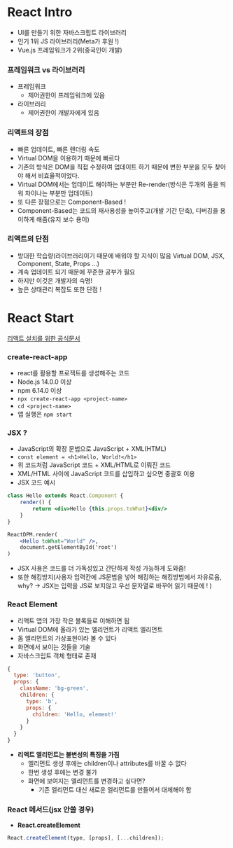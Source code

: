 # React Intro

- UI를 만들기 위한 자바스크립트 라이브러리
- 인기 1위 JS 라이브러리(Meta가 후원 !)
- Vue.js 프레임워크가 2위(중국인이 개발)

### 프레임워크 vs 라이브러리

- 프레임워크
  - 제어권한이 프레임워크에 있음
- 라이브러리
  - 제어권한이 개발자에게 있음

### 리액트의 장점

- 빠른 업데이트, 빠른 렌더링 속도
- Virtual DOM을 이용하기 때문에 빠르다
- 기존의 방식은 DOM을 직접 수정하여 업데이트 하기 때문에 변한 부분을 모두 찾아야 해서 비효율적이었다.
- Virtual DOM에서는 업데이트 해야하는 부분만 Re-render(방식은 두개의 돔을 띄워 차이나는 부분만 업데이트)
- 또 다른 장점으로는 Component-Based !
- Component-Based는 코드의 재사용성을 높여주고(개발 기간 단축), 디버깅을 용이하게 해줌(유지 보수 용이)

### 리액트의 단점

- 방대한 학습량(라이브러리이기 때문에 배워야 할 지식이 많음 Virtual DOM, JSX, Component, State, Props ...)
- 계속 업데이트 되기 때문에 꾸준한 공부가 필요
- 하지만 이것은 개발자의 숙명!
- 높은 상태관리 복잡도 또한 단점 !

# React Start

[리액트 설치를 위한 공식문서](https://reactjs-kr.firebaseapp.com/docs/installation.html)

### create-react-app

- react를 활용할 프로젝트를 생성해주는 코드
- Node.js 14.0.0 이상
- npm 6.14.0 이상
- `npx create-react-app <project-name>`
- `cd <project-name>`
- 앱 실행은 `npm start`

### JSX ?

- JavaScript의 확장 문법으로 JavaScript + XML(HTML)
- `const element = <h1>Hello, World!</h1>`
- 위 코드처럼 JavaScript 코드 + XML/HTML로 이뤄진 코드
- XML/HTML 사이에 JavaScript 코드를 삽입하고 싶으면 중괄호 이용
- JSX 코드 예시

```jsx
class Hello extends React.Component {
    render() {
        return <div>Hello {this.props.toWhat}<div/>
    }
}

ReactDPM.render(
    <Hello toWhat="World" />,
    document.getElementById('root')
)
```

- JSX 사용은 코드를 더 가독성있고 간단하게 작성 가능하게 도와줌!
- 또한 해킹방지(사용자 입력칸에 JS문법을 넣어 해킹하는 해킹방법에서 자유로움, why? -> JSX는 입력을 JS로 보지않고 우선 문자열로 바꾸어 읽기 때문에 ! )
  <br>

### React Element

- 리액트 앱의 가장 작은 블록들로 이해하면 됨
- Virtual DOM에 올라가 있는 엘리먼트가 리액트 엘리먼트
- 돔 엘리먼트의 가상표현이라 볼 수 있다
- 화면에서 보이는 것들을 기술
- 자바스크립트 객체 형태로 존재

```jsx
{
  type: 'button',
  props: {
    className: 'bg-green',
    children: {
      type: 'b',
      props: {
        children: 'Hello, element!'
      }
    }
  }
}
```

- **리액트 엘리먼트는 불변성의 특징을 가짐**
  - 엘리먼트 생성 후에는 children이나 attributes를 바꿀 수 없다
  - 한번 생성 후에는 변경 불가
  - 화면에 보여지는 엘리먼트를 변경하고 싶다면?
    - 기존 엘리먼트 대신 새로운 엘리먼트를 만들어서 대체해야 함

### React 메서드(jsx 안쓸 경우)

- **React.createElement**

```jsx
React.createElement(type, [props], [...children]);
```
